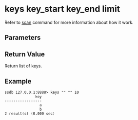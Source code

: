# keys key_start key_end limit

Refer to [scan](./scan.html) command for more information about how it work.

## Parameters

## Return Value

Return list of keys.

## Example

	ssdb 127.0.0.1:8888> keys "" "" 10
	              key
	-----------------
	                a
	                b
	2 result(s) (0.000 sec)
